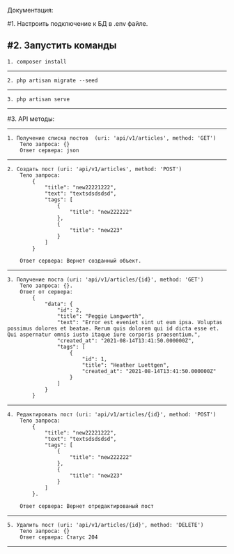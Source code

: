 Документация:

#1. Настроить подключение к БД в .env файле.

#2. Запустить команды
-------
    1. composer install
-------
    2. php artisan migrate --seed
-------
    3. php artisan serve
-------
#3. API методы:

---------------------------------------------------------------------------------

    1. Получение списка постов  (uri: 'api/v1/articles', method: 'GET')
        Тело запроса: {}
        Ответ сервера: json
           
---------------------------------------------------------------------------------

    2. Создать пост (uri: 'api/v1/articles', method: 'POST')
        Тело запроса: 
            {
                "title": "new22221222",
                "text": "textsdsdsdsd",
                "tags": [
                    {
                        "title": "new222222"
                    },
                    {
                        "title": "new223"
                    }
                ]
            }

        Ответ сервера: Вернет созданный объект.

-----------------------------------------------------------------------------------

    3. Получение поста (uri: 'api/v1/articles/{id}', method: 'GET')
        Тело запроса: {}.
        Ответ от сервера: 
            {
                "data": {
                    "id": 2,
                    "title": "Peggie Langworth",
                    "text": "Error est eveniet sint ut eum ipsa. Voluptas possimus dolores et beatae. Rerum quis dolorem qui id dicta esse et. Qui aspernatur omnis iusto itaque iure corporis praesentium.",
                    "created_at": "2021-08-14T13:41:50.000000Z",
                    "tags": [
                        {
                            "id": 1,
                            "title": "Heather Luettgen",
                            "created_at": "2021-08-14T13:41:50.000000Z"
                        }
                    ]
                }
            }

-----------------------------------------------------------------------------------

    4. Редактировать пост (uri: 'api/v1/articles/{id}', method: 'POST')
        Тело запроса: 
            {
                "title": "new22221222",
                "text": "textsdsdsdsd",
                "tags": [
                    {
                        "title": "new222222"
                    },
                    {
                        "title": "new223"
                    }
                ]
            }.

        Ответ сервера: Вернет отредактированый пост
        
-----------------------------------------------------------------------------------

    5. Удалить пост (uri: 'api/v1/articles/{id}', method: 'DELETE')
        Тело запроса: {}
        Ответ сервера: Статус 204

-----------------------------------------------------------------------------------
